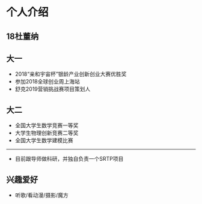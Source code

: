 # 个人介绍
## 18杜董纳
## 大一
- 2018“亲和宇宙杯”银龄产业创新创业大赛优胜奖
- 参加2018全球创业周上海站
- 舒克2019营销挑战赛项目策划人
## 大二
- 全国大学生数学竞赛一等奖
- 大学生物理创新竞赛二等奖
- 全国大学生数学建模比赛
-------
- 目前跟导师做科研，并独自负责一个SRTP项目
## 兴趣爱好
- 听歌/看动漫/摄影/魔方
